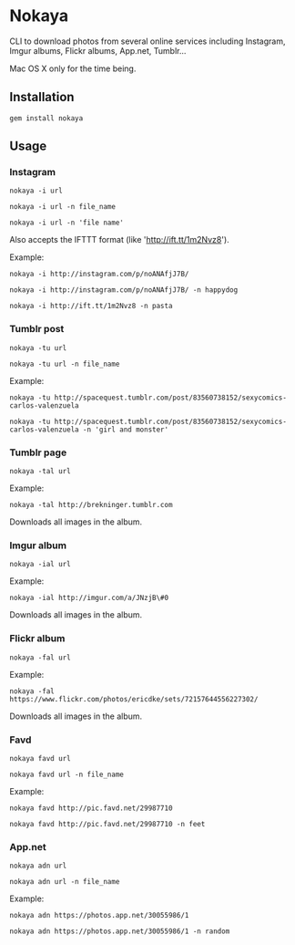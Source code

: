 # Nokaya

CLI to download photos from several online services including Instagram, Imgur albums, Flickr albums, App.net, Tumblr...

Mac OS X only for the time being.

## Installation

`gem install nokaya`

## Usage

### Instagram

`nokaya -i url`  

`nokaya -i url -n file_name`  

`nokaya -i url -n 'file name'`  

Also accepts the IFTTT format (like 'http://ift.tt/1m2Nvz8').  

Example:

`nokaya -i http://instagram.com/p/noANAfjJ7B/`  

`nokaya -i http://instagram.com/p/noANAfjJ7B/ -n happydog`

`nokaya -i http://ift.tt/1m2Nvz8 -n pasta`

### Tumblr post

`nokaya -tu url` 

`nokaya -tu url -n file_name`  

Example:

`nokaya -tu http://spacequest.tumblr.com/post/83560738152/sexycomics-carlos-valenzuela`  

`nokaya -tu http://spacequest.tumblr.com/post/83560738152/sexycomics-carlos-valenzuela -n 'girl and monster'`

### Tumblr page

`nokaya -tal url`

Example:

`nokaya -tal http://brekninger.tumblr.com`

Downloads all images in the album.  

### Imgur album

`nokaya -ial url`

Example:

`nokaya -ial http://imgur.com/a/JNzjB\#0`

Downloads all images in the album.  

### Flickr album

`nokaya -fal url`

Example:

`nokaya -fal https://www.flickr.com/photos/ericdke/sets/72157644556227302/`

Downloads all images in the album.  

### Favd

`nokaya favd url` 

`nokaya favd url -n file_name`  

Example:

`nokaya favd http://pic.favd.net/29987710`  

`nokaya favd http://pic.favd.net/29987710 -n feet`

### App.net

`nokaya adn url` 

`nokaya adn url -n file_name`  

Example:

`nokaya adn https://photos.app.net/30055986/1`  

`nokaya adn https://photos.app.net/30055986/1 -n random`
